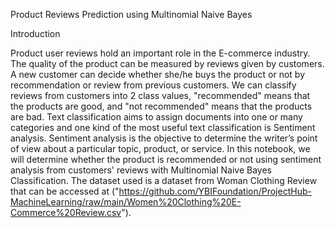 Product Reviews Prediction using Multinomial Naive Bayes


Introduction

Product user reviews hold an important role in the E-commerce industry. The quality of the product can be measured by reviews given by customers. A new customer can decide whether she/he buys the product or not by recommendation or review from previous customers. We can classify reviews from customers into 2 class values, "recommended" means that the products are good, and "not recommended" means that the products are bad.
Text classification aims to assign documents into one or many categories and one kind of the most useful text classification is Sentiment analysis. Sentiment analysis is the objective to determine the writer’s point of view about a particular topic, product, or service.
In this notebook, we will determine whether the product is recommended or not using sentiment analysis from customers' reviews with Multinomial Naive Bayes Classification. 
The dataset used is a dataset from Woman Clothing Review that can be accessed at ("https://github.com/YBIFoundation/ProjectHub-MachineLearning/raw/main/Women%20Clothing%20E-Commerce%20Review.csv").
